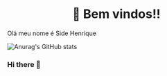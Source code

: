 <h1 align="center">👋 Bem vindos!! </h1>


Olá meu nome é Side Henrique


![Anurag's GitHub stats](https://github-readme-stats.vercel.app/api?username=Sidehenrique&show_icons=true&theme=tokyonight)

































### Hi there 👋

<!--
**Sidehenrique/Sidehenrique** is a ✨ _special_ ✨ repository because its `README.md` (this file) appears on your GitHub profile.

Here are some ideas to get you started:

- 🔭 I’m currently working on ...
- 🌱 I’m currently learning ...
- 👯 I’m looking to collaborate on ...
- 🤔 I’m looking for help with ...
- 💬 Ask me about ...
- 📫 How to reach me: ...
- 😄 Pronouns: ...
- ⚡ Fun fact: ...
-->
